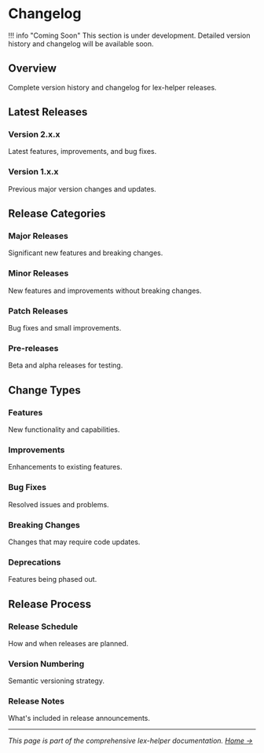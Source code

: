 # Changelog

!!! info "Coming Soon"
    This section is under development. Detailed version history and changelog will be available soon.

## Overview

Complete version history and changelog for lex-helper releases.

## Latest Releases

### Version 2.x.x
Latest features, improvements, and bug fixes.

### Version 1.x.x
Previous major version changes and updates.

## Release Categories

### Major Releases
Significant new features and breaking changes.

### Minor Releases
New features and improvements without breaking changes.

### Patch Releases
Bug fixes and small improvements.

### Pre-releases
Beta and alpha releases for testing.

## Change Types

### Features
New functionality and capabilities.

### Improvements
Enhancements to existing features.

### Bug Fixes
Resolved issues and problems.

### Breaking Changes
Changes that may require code updates.

### Deprecations
Features being phased out.

## Release Process

### Release Schedule
How and when releases are planned.

### Version Numbering
Semantic versioning strategy.

### Release Notes
What's included in release announcements.

---

*This page is part of the comprehensive lex-helper documentation. [Home →](../index.md)*
